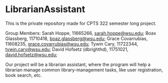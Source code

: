 # LibrarianAssistant
This is the private repository made for CPTS 322 semester long project.

Group Members: 
  Sarah Hoppe, 11665266, sarah.hoppe@wsu.edu;
  Boax Glassberg, 11710418, boaz.glassberg@wsu.edu;
  Grace Covarrubias, 11608235, grace.covarrubias@wsu.edu;
  Tywin Cary, 11722344, tywin.cary@wsu.edu;
  David Hofsetz (dbrighthd), 11751021, david.hofsetz@wsu.edu;
  
Our project will be a librarian assistant, where the program will help a librarian manage common library-management tasks, like user registration, book search, etc.
